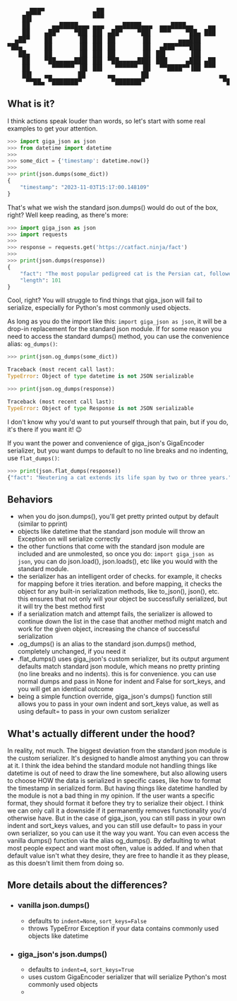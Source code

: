 <pre>
     ▄███▀             ▄██                                     ▄██                                    ▀███▄
    ██▌                ▀▀▀                                     ▀▀▀                                       ▐██
    ██      ▄▄█████▄▄▄ ▄▄▄   ▄▄█████▄▄▄  ▄▄▄████▄▄    ▄▄     ▄▄▄▄▄▄  ▄▄███▄▄▄    ▄▄███▄▄  ▄▄▄▄ ▄▄███▄     ██
    ██    ▄██▀    ▀██▌ ██▌ ▄██▀    ▀██▌  ▀▀▀    ▀██▄ ███       ▀██ ██▀    ▀▀█ ▄██▀▀   ▀██▄ ████▀▀  ▀██    ██
  ▄██▀    ██       ▐█▌ ██▌ ██       ▐█▌       ▄▄▄███           ▐██ ██▄        ██        ██ ██▌      ██▌   ▀██▄
▀██▄      ██       ▐█▌ ██▌ ██       ▐█▌  ▄███▀▀▀▀███           ▐██  ▀██████▄  ██        ██ ██▌      ▐█▌     ▄██▀
   ██▄    ██       ▐█▌ ██▌ ██       ▐█▌ ██▌      ▐██           ▐██        ▀██ ██        ██ ██▌      ▐█▌   ▄██▀
    ██    ▀██▄▄▄▄▄███▌ ██▌ ▀██▄▄▄▄▄███▌ ███     ▄███ ▄██       ▐██ █▄     ▄██ ▐██▄    ▄██▀ ██▌      ▐█▌   ██
    ██      ▀▀▀▀▀▀ ▐█▌ ██▌   ▀▀▀▀▀▀ ▐█▌  ▀▀████▀▀▐██ ▀▀▀       ▐██ ▀▀█████▀▀    ▀▀████▀▀   ██▌      ▐█▌   ██
    ██▌   ▄▄       ██      ▄▄       ██                   ▄▄    ▐██                                       ▄██
     ▀▀██▄ ▀███████▀        ▀███████▀                     ▀█████▀                                     ▄███▀
</pre>

## What is it?
I think actions speak louder than words, so let's start with some real examples to get your attention.

```python
>>> import giga_json as json
>>> from datetime import datetime
>>> 
>>> some_dict = {'timestamp': datetime.now()}
>>> 
>>> print(json.dumps(some_dict))
{
    "timestamp": "2023-11-03T15:17:00.148109"
}
```

That's what we wish the standard json.dumps() would do out of the box, right?  Well keep reading, as there's more:

```python
>>> import giga_json as json
>>> import requests
>>> 
>>> response = requests.get('https://catfact.ninja/fact')
>>> 
>>> print(json.dumps(response))
{
    "fact": "The most popular pedigreed cat is the Persian cat, followed by the Main Coon cat and the Siamese cat.",
    "length": 101
}
```

Cool, right?  You will struggle to find things that giga_json will fail to serialize, especially for Python's most commonly used objects. 

As long as you do the import like this: `import giga_json as json`, it will be a drop-in replacement for the standard json module.  If for some reason you need to access the standard dumps() method, you can use the convenience alias: `og_dumps()`:

```python
>>> print(json.og_dumps(some_dict))

Traceback (most recent call last):
TypeError: Object of type datetime is not JSON serializable
```

```python
>>> print(json.og_dumps(response))

Traceback (most recent call last):
TypeError: Object of type Response is not JSON serializable
```

I don't know why you'd want to put yourself through that pain, but if you do, it's there if you want it!  😉

If you want the power and convenience of giga_json's GigaEncoder serializer, but you want dumps to default to no line breaks and no indenting, use `flat_dumps()`:

```python
>>> print(json.flat_dumps(response))
{"fact": "Neutering a cat extends its life span by two or three years.", "length": 60}
```

## Behaviors
- when you do json.dumps(), you'll get pretty printed output by default (similar to pprint)
- objects like datetime that the standard json module will throw an Exception on will serialize correctly
- the other functions that come with the standard json module are included and are unmolested, so once you do: `import giga_json as json`, you can do json.load(), json.loads(), etc like you would with the standard module.
- the serializer has an intelligent order of checks.  for example, it checks for mapping before it tries iteration.  and before mapping, it checks the object for any built-in serialization methods, like to_json(), json(), etc.  this ensures that not only will your object be successfully serialized, but it will try the best method first
- if a serialization match and attempt fails, the serializer is allowed to continue down the list in the case that another method might match and work for the given object, increasing the chance of successful serialization
- .og_dumps() is an alias to the standard json.dumps() method, completely unchanged, if you need it
- .flat_dumps() uses giga_json's custom serializer, but its output argument defaults match standard json module, which means no pretty printing (no line breaks and no indents).  this is for convenience.  you can use normal dumps and pass in None for indent and False for sort_keys, and you will get an identical outcome
- being a simple function override, giga_json's dumps() function still allows you to pass in your own indent and sort_keys value, as well as using default= to pass in your own custom serializer

## What's actually different under the hood?

In reality, not much.  The biggest deviation from the standard json module is the custom serializer.  It's designed to handle almost anything you can throw at it.  I think the idea behind the standard module not handling things like datetime is out of need to draw the line somewhere, but also allowing users to choose HOW the data is serialized in specific cases, like how to format the timestamp in serialized form.  But having things like datetime handled by the module is not a bad thing in my opinion.  If the user wants a specific format, they should format it before they try to serialize their object.  I think we can only call it a downside if it permanently removes functionality you'd otherwise have.  But in the case of giga_json, you can still pass in your own indent and sort_keys values, and you can still use default= to pass in your own serializer, so you can use it the way you want.  You can even access the vanilla dumps() function via the alias og_dumps().  By defaulting to what most people expect and want most often, value is added.  If and when that default value isn't what they desire, they are free to handle it as they please, as this doesn't limit them from doing so. 

## More details about the differences?
- ### **vanilla json.dumps()**
  - defaults to `indent=None`, `sort_keys=False`
  - throws TypeError Exception if your data contains commonly used objects like datetime
- ### **giga_json's json.dumps()**
  - defaults to `indent=4`, `sort_keys=True`
  - uses custom GigaEncoder serializer that will serialize Python's most commonly used objects
  - 